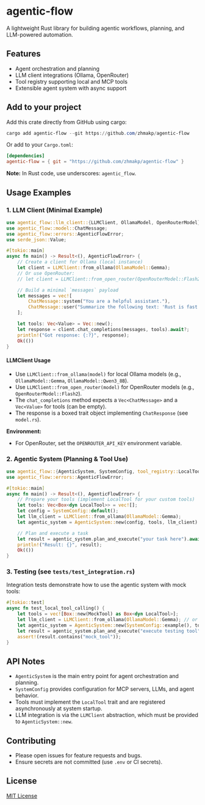 
# agentic-flow

A lightweight Rust library for building agentic workflows, planning, and LLM-powered automation.

## Features

- Agent orchestration and planning
- LLM client integrations (Ollama, OpenRouter)
- Tool registry supporting local and MCP tools
- Extensible agent system with async support

## Add to your project

Add this crate directly from GitHub using cargo:

```powershell
cargo add agentic-flow --git https://github.com/zhmakp/agentic-flow
```

Or add to your `Cargo.toml`:

```toml
[dependencies]
agentic-flow = { git = "https://github.com/zhmakp/agentic-flow" }
```

**Note:** In Rust code, use underscores: `agentic_flow`.

## Usage Examples

### 1. LLM Client (Minimal Example)

```rust
use agentic_flow::llm_client::{LLMClient, OllamaModel, OpenRouterModel};
use agentic_flow::model::ChatMessage;
use agentic_flow::errors::AgenticFlowError;
use serde_json::Value;

#[tokio::main]
async fn main() -> Result<(), AgenticFlowError> {
    // Create a client for Ollama (local instance)
    let client = LLMClient::from_ollama(OllamaModel::Gemma);
    // Or use OpenRouter:
    // let client = LLMClient::from_open_router(OpenRouterModel::Flash2);

    // Build a minimal `messages` payload
    let messages = vec![
        ChatMessage::system("You are a helpful assistant."),
        ChatMessage::user("Summarize the following text: 'Rust is fast.'"),
    ];

    let tools: Vec<Value> = Vec::new();
    let response = client.chat_completions(messages, tools).await?;
    println!("Got response: {:?}", response);
    Ok(())
}
```

#### LLMClient Usage

- Use `LLMClient::from_ollama(model)` for local Ollama models (e.g., `OllamaModel::Gemma`, `OllamaModel::Qwen3_8B`).
- Use `LLMClient::from_open_router(model)` for OpenRouter models (e.g., `OpenRouterModel::Flash2`).
- The `chat_completions` method expects a `Vec<ChatMessage>` and a `Vec<Value>` for tools (can be empty).
- The response is a boxed trait object implementing `ChatResponse` (see `model.rs`).

**Environment:**
- For OpenRouter, set the `OPENROUTER_API_KEY` environment variable.

### 2. Agentic System (Planning & Tool Use)

```rust
use agentic_flow::{AgenticSystem, SystemConfig, tool_registry::LocalTool, llm_client::{LLMClient, OllamaModel}};
use agentic_flow::errors::AgenticFlowError;

#[tokio::main]
async fn main() -> Result<(), AgenticFlowError> {
    // Prepare your tools (implement LocalTool for your custom tools)
    let tools: Vec<Box<dyn LocalTool>> = vec![];
    let config = SystemConfig::default();
    let llm_client = LLMClient::from_ollama(OllamaModel::Gemma);
    let agentic_system = AgenticSystem::new(config, tools, llm_client).await?;

    // Plan and execute a task
    let result = agentic_system.plan_and_execute("your task here").await?;
    println!("Result: {}", result);
    Ok(())
}
```

### 3. Testing (see `tests/test_integration.rs`)

Integration tests demonstrate how to use the agentic system with mock tools:

```rust
#[tokio::test]
async fn test_local_tool_calling() {
    let tools = vec![Box::new(MockTool) as Box<dyn LocalTool>];
    let llm_client = LLMClient::from_ollama(OllamaModel::Gemma); // or a mock LLM client
    let agentic_system = AgenticSystem::new(SystemConfig::example(), tools, llm_client).await.unwrap();
    let result = agentic_system.plan_and_execute("execute testing tool").await.unwrap();
    assert!(result.contains("mock_tool"));
}
```

## API Notes

- `AgenticSystem` is the main entry point for agent orchestration and planning.
- `SystemConfig` provides configuration for MCP servers, LLMs, and agent behavior.
- Tools must implement the `LocalTool` trait and are registered asynchronously at system startup.
- LLM integration is via the `LLMClient` abstraction, which must be provided to `AgenticSystem::new`.

## Contributing

- Please open issues for feature requests and bugs.
- Ensure secrets are not committed (use `.env` or CI secrets).

## License

[MIT License](LICENSE)
